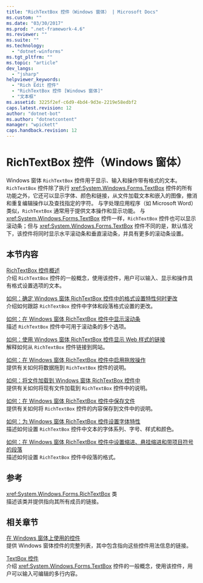 ```yaml
---
title: "RichTextBox 控件（Windows 窗体） | Microsoft Docs"
ms.custom: ""
ms.date: "03/30/2017"
ms.prod: ".net-framework-4.6"
ms.reviewer: ""
ms.suite: ""
ms.technology: 
  - "dotnet-winforms"
ms.tgt_pltfrm: ""
ms.topic: "article"
dev_langs: 
  - "jsharp"
helpviewer_keywords: 
  - "Rich Edit 控件"
  - "RichTextBox 控件 [Windows 窗体]"
  - "文本框"
ms.assetid: 3225f2ef-c6d9-4bd4-9d3e-2219e58edbf2
caps.latest.revision: 12
author: "dotnet-bot"
ms.author: "dotnetcontent"
manager: "wpickett"
caps.handback.revision: 12
---
```

# RichTextBox 控件（Windows 窗体）
Windows 窗体 `RichTextBox` 控件用于显示、输入和操作带有格式的文本。  `RichTextBox` 控件除了执行 <xref:System.Windows.Forms.TextBox> 控件的所有功能之外，它还可以显示字体、颜色和链接，从文件加载文本和嵌入的图像，撤消和重复编辑操作以及查找指定的字符。  与字处理应用程序（如 Microsoft Word）类似，`RichTextBox` 通常用于提供文本操作和显示功能。  与 <xref:System.Windows.Forms.TextBox> 控件一样，`RichTextBox` 控件也可以显示滚动条；但与 <xref:System.Windows.Forms.TextBox> 控件不同的是，默认情况下，该控件将同时显示水平滚动条和垂直滚动条，并具有更多的滚动条设置。  
  
## 本节内容  
 [RichTextBox 控件概述](../../../../docs/framework/winforms/controls/richtextbox-control-overview-windows-forms.md)  
 介绍 `RichTextBox` 控件的一般概念，使用该控件，用户可以输入、显示和操作具有格式设置选项的文本。  
  
 [如何：确定 Windows 窗体 RichTextBox 控件中的格式设置特性何时更改](../../../../docs/framework/winforms/controls/determine-when-formatting-attributes-change-wf-richtextbox-control.md)  
 介绍如何跟踪 `RichTextBox` 控件中字体和段落格式设置的更改。  
  
 [如何：在 Windows 窗体 RichTextBox 控件中显示滚动条](../../../../docs/framework/winforms/controls/how-to-display-scroll-bars-in-the-windows-forms-richtextbox-control.md)  
 描述 `RichTextBox` 控件中可用于滚动条的多个选项。  
  
 [如何：使用 Windows 窗体 RichTextBox 控件显示 Web 样式的链接](../../../../docs/framework/winforms/controls/how-to-display-web-style-links-with-the-windows-forms-richtextbox-control.md)  
 解释如何从 `RichTextBox` 控件链接到网站。  
  
 [如何：在 Windows 窗体 RichTextBox 控件中启用拖放操作](../../../../docs/framework/winforms/controls/enable-drag-and-drop-operations-with-wf-richtextbox-control.md)  
 提供有关如何将数据拖到 `RichTextBox` 控件的说明。  
  
 [如何：将文件加载到 Windows 窗体 RichTextBox 控件中](../../../../docs/framework/winforms/controls/how-to-load-files-into-the-windows-forms-richtextbox-control.md)  
 提供有关如何将现有文件加载到 `RichTextBox` 控件中的说明。  
  
 [如何：在 Windows 窗体 RichTextBox 控件中保存文件](../../../../docs/framework/winforms/controls/how-to-save-files-with-the-windows-forms-richtextbox-control.md)  
 提供有关如何将 `RichTextBox` 控件的内容保存到文件中的说明。  
  
 [如何：为 Windows 窗体 RichTextBox 控件设置字体特性](../../../../docs/framework/winforms/controls/how-to-set-font-attributes-for-the-windows-forms-richtextbox-control.md)  
 描述如何设置 `RichTextBox` 控件中文本的字体系列、字号、样式和颜色。  
  
 [如何：在 Windows 窗体 RichTextBox 控件中设置缩进、悬挂缩进和带项目符号的段落](../../../../docs/framework/winforms/controls/set-indents-hanging-indents-bulleted-paragraphs-with-wf-richtextbox.md)  
 描述如何设置 `RichTextBox` 控件中段落的格式。  
  
## 参考  
 <xref:System.Windows.Forms.RichTextBox> 类  
 描述该类并提供指向其所有成员的链接。  
  
## 相关章节  
 [在 Windows 窗体上使用的控件](../../../../docs/framework/winforms/controls/controls-to-use-on-windows-forms.md)  
 提供 Windows 窗体控件的完整列表，其中包含指向这些控件用法信息的链接。  
  
 [TextBox 控件](../../../../docs/framework/winforms/controls/textbox-control-windows-forms.md)  
 介绍 <xref:System.Windows.Forms.TextBox> 控件的一般概念，使用该控件，用户可以输入可编辑的多行内容。